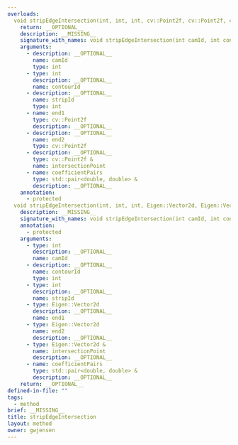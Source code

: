 ```yaml
---
overloads:
  void stripEdgeIntersection(int, int, int, cv::Point2f, cv::Point2f, cv::Point2f &, std::pair<double, double> &):
    return: __OPTIONAL__
    description: __MISSING__
    signature_with_names: void stripEdgeIntersection(int camId, int contourId, int stripId, cv::Point2f end1, cv::Point2f end2, cv::Point2f & intersectionPoint, std::pair<double, double> & coefficientPairs)
    arguments:
      - description: __OPTIONAL__
        name: camId
        type: int
      - type: int
        description: __OPTIONAL__
        name: contourId
      - description: __OPTIONAL__
        name: stripId
        type: int
      - name: end1
        type: cv::Point2f
        description: __OPTIONAL__
      - description: __OPTIONAL__
        name: end2
        type: cv::Point2f
      - description: __OPTIONAL__
        type: cv::Point2f &
        name: intersectionPoint
      - name: coefficientPairs
        type: std::pair<double, double> &
        description: __OPTIONAL__
    annotation:
      - protected
  void stripEdgeIntersection(int, int, int, Eigen::Vector2d, Eigen::Vector2d, Eigen::Vector2d &, std::pair<double, double> &):
    description: __MISSING__
    signature_with_names: void stripEdgeIntersection(int camId, int contourId, int stripId, Eigen::Vector2d end1, Eigen::Vector2d end2, Eigen::Vector2d & intersectionPoint, std::pair<double, double> & coefficientPairs)
    annotation:
      - protected
    arguments:
      - type: int
        description: __OPTIONAL__
        name: camId
      - description: __OPTIONAL__
        name: contourId
        type: int
      - type: int
        description: __OPTIONAL__
        name: stripId
      - type: Eigen::Vector2d
        description: __OPTIONAL__
        name: end1
      - type: Eigen::Vector2d
        name: end2
        description: __OPTIONAL__
      - type: Eigen::Vector2d &
        name: intersectionPoint
        description: __OPTIONAL__
      - name: coefficientPairs
        type: std::pair<double, double> &
        description: __OPTIONAL__
    return: __OPTIONAL__
defined-in-file: ""
tags:
  - method
brief: __MISSING__
title: stripEdgeIntersection
layout: method
owner: gwjensen
---
```

